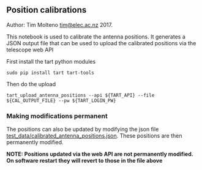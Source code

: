 ## Position calibrations

Author: Tim Molteno tim@elec.ac.nz 2017.

This notebook is used to calibrate the antenna positions. It generates a JSON output file that
can be used to upload the calibrated positions via the telescope web API

First install the tart python modules

    sudo pip install tart tart-tools
    
Then do the upload

    tart_upload_antenna_positions --api ${TART_API} --file ${CAL_OUTPUT_FILE} --pw ${TART_LOGIN_PW}

### Making modifications permanent

The positions can also be updated by modifying the json file
[test_data/calibrated_antenna_positions.json](../../test_data/calibrated_antenna_positions.json).
These positions are then permanently modified.


**NOTE: Positions updated via the web API are not permanently modified. On software restart they will revert to those in the file above**
